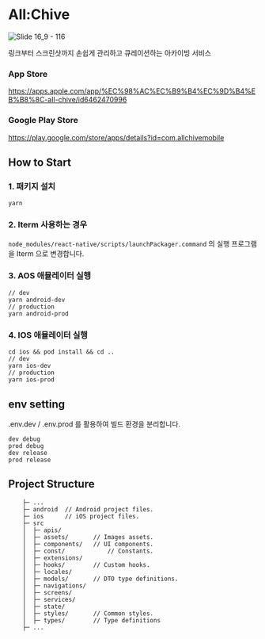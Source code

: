 # All:Chive

![Slide 16_9 - 116](https://github.com/Central-MakeUs/All-Chive-Mobile/assets/84809236/5e95eb42-115a-4e80-a07b-ca11ec5e1521)

링크부터 스크린샷까지 손쉽게 관리하고 큐레이션하는 아카이빙 서비스

### App Store

https://apps.apple.com/app/%EC%98%AC%EC%B9%B4%EC%9D%B4%EB%B8%8C-all-chive/id6462470996

### Google Play Store

https://play.google.com/store/apps/details?id=com.allchivemobile

## How to Start

### 1. 패키지 설치

```
yarn
```

### 2. Iterm 사용하는 경우

`node_modules/react-native/scripts/launchPackager.command` 의 실행 프로그램을 Iterm 으로 변경합니다.

### 3. AOS 애뮬레이터 실행

```
// dev
yarn android-dev
// production
yarn android-prod
```

### 4. IOS 애뮬레이터 실행

```
cd ios && pod install && cd ..
// dev
yarn ios-dev
// production
yarn ios-prod
```

## env setting

.env.dev / .env.prod 를 활용하여 빌드 환경을 분리합니다.

```
dev debug
prod debug
dev release
prod release
```

## Project Structure

```
	├─ ...
	├─ android	// Android project files.
	├─ ios		// iOS project files.
	├─ src
	│  ├─ apis/
	│  ├─ assets/		// Images assets.
	│  ├─ components/	// UI components.
	│  ├─ const/	        // Constants.
	│  ├─ extensions/
	│  ├─ hooks/		// Custom hooks.
	│  ├─ locales/
	│  ├─ models/		// DTO type definitions.
	│  ├─ navigations/
	│  ├─ screens/
	│  ├─ services/
 	│  ├─ state/
	│  ├─ styles/		// Common styles.
	│  ├─ types/		// Type definitions
	├─ ...
```
